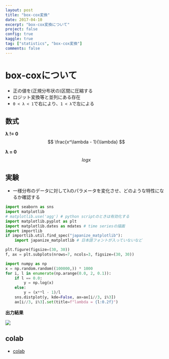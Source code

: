 ```yaml
---
layout: post
title: "box-cox変換"
date: 2017-04-10
excerpt: "box-cox変換について"
project: false
config: true
kaggle: true
tag: ["statistics", "box-cox変換"]
comments: false
---
```


# box-coxについて
 - 正の値を(正規分布状の)区間に圧縮する
 - ロジット変換等と並列にある存在
 - `0 < λ < 1`で右により、`1 < λ`で左による

## 数式

**λ != 0**
$$
\frac{x^\lambda - 1}{\lambda}
$$

**λ = 0**
$$
log x
$$

## 実験
 - 一様分布のデータに対してλのパラメータを変化させ、どのような特性になるか確認する

```python
import seaborn as sns
import matplotlib
# matplotlib.use('agg') # python scriptのときは有効化する
import matplotlib.pyplot as plt
import matplotlib.dates as mdates # time seriesの描画
import importlib
if importlib.util.find_spec("japanize_matplotlib"):
    import japanize_matplotlib # 日本語フォントが入っていないなど

plt.figure(figsize=(30, 30))
f, ax = plt.subplots(nrows=7, ncols=3, figsize=(30, 30))

import numpy as np
x = np.random.random((100000,)) * 1000
for i, l in enumerate(np.arange(0.0, 2, 0.1)):
    if l == 0.0:
        y = np.log(x)
    else:
        y = (x**l - 1)/l
    sns.distplot(y, kde=False, ax=ax[i//3, i%3])
    ax[i//3, i%3].set(title=f"lambda = {l:0.2f}")
```

**出力結果**  

<div>
  <img src="https://user-images.githubusercontent.com/4949982/131286719-9fba6302-aa91-419e-ba70-e9059de392a1.png">
</div>

## colab
 - [colab](https://colab.research.google.com/drive/1HxwC7g2y1ThufdHxauHBGQ2WSpOeIWsa?usp=sharing)
